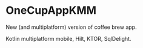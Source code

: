 # OneCupAppKMM

New (and multiplatform) version of coffee brew app.

Kotlin multiplatform mobile, Hilt, KTOR, SqlDelight.
